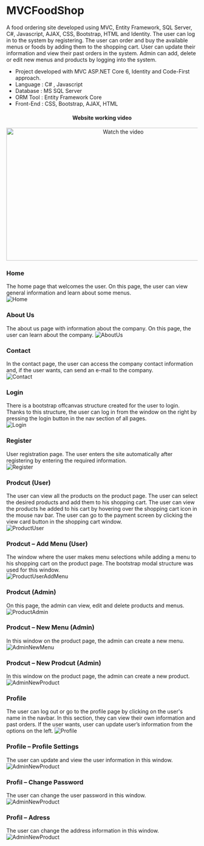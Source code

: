 # MVCFoodShop

A food ordering site developed using MVC, Entity Framework, SQL Server, C#, Javascript, AJAX, CSS, Bootstrap, HTML and Identity. The user can log in to the system by registering. The user can order and buy the available menus or foods by adding them to the shopping cart. User can update their information and view their past orders in the system. Admin can add, delete or edit new menus and products by logging into the system.  

- Project developed with MVC ASP.NET Core 6, Identity and Code-First approach.
- Language : C# , Javascript
- Database : MS SQL Server
- ORM Tool : Entity Framework Core
- Front-End : CSS, Bootstrap, AJAX, HTML  

<div align="center">
<h4>Website working video</h4>
<a href="https://youtu.be/z8xETcbQbrc" target="_blank">
 <img src="Git%20Images/Video.png" alt="Watch the video" width="600" height="350"/>
</a>
</div>  

### Home
The home page that welcomes the user. On this page, the user can view general information and learn about some menus.   
![Home](/Git%20Images/Home.png)  

### About Us
The about us page with information about the company. On this page, the user can learn about the company. 
![AboutUs](/Git%20Images/AboutUs.png)  

### Contact
In the contact page, the user can access the company contact information and, if the user wants, can send an e-mail to the company.   
![Contact](/Git%20Images/Contact.png)  

### Login
There is a bootstrap offcanvas structure created for the user to login. Thanks to this structure, the user can log in from the window on the right by pressing the login button in the nav section of all pages.  
![Login](/Git%20Images/Login.png)  

### Register
User registration page. The user enters the site automatically after registering by entering the required information.  
![Register](/Git%20Images/Register.png)  

### Prodcut (User)
The user can view all the products on the product page. The user can select the desired products and add them to his shopping cart. The user can view the products he added to his cart by hovering over the shopping cart icon in the mouse nav bar. The user can go to the payment screen by clicking the view card button in the shopping cart window.  
![ProductUser](/Git%20Images/ProductUser.png)  

### Prodcut – Add Menu (User) 
The window where the user makes menu selections while adding a menu to his shopping cart on the product page. The bootstrap modal structure was used for this window.  
![ProductUserAddMenu](/Git%20Images/ProductUserAddMenu.png)  

### Prodcut (Admin)
On this page, the admin can view, edit and delete products and menus.  
![ProductAdmin](/Git%20Images/ProductAdmin.png)  

### Prodcut – New Menu (Admin)
In this window on the product page, the admin can create a new menu.  
![AdminNewMenu](/Git%20Images/AdminNewMenu.png)  

### Prodcut – New Prodcut (Admin)
In this window on the product page, the admin can create a new product.  
![AdminNewProduct](/Git%20Images/AdminNewProduct.png)  

### Profile
The user can log out or go to the profile page by clicking on the user's name in the navbar. In this section, they can view their own information and past orders. If the user wants, user can update user’s information from the options on the left.
![Profile](/Git%20Images/UserPastOrder.png)  

### Profile – Profile Settings
The user can update and view the user information in this window.  
![AdminNewProduct](/Git%20Images/UserProfileSetting.png)  

### Profil – Change Password
The user can change the user password in this window.  
![AdminNewProduct](/Git%20Images/UserChangePassword.png)  

### Profil – Adress
The user can change the address information in this window.  
![AdminNewProduct](/Git%20Images/UserAddress.png)  